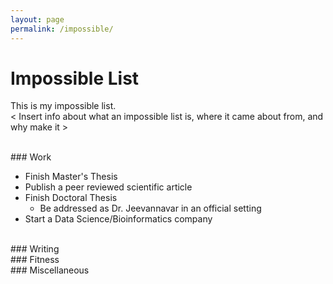 ```yaml
---
layout: page
permalink: /impossible/
--- 
```

# Impossible List

This is my impossible list.  
< Insert info about what an impossible list is, where it came about from, and why make it >

<br>
### Work

* Finish Master's Thesis
* Publish a peer reviewed scientific article
* Finish Doctoral Thesis
	- Be addressed as Dr. Jeevannavar in an official setting
* Start a Data Science/Bioinformatics company

<br>
### Writing
  
<br>
### Fitness
  
<br>
### Miscellaneous
  